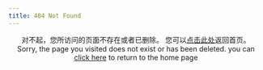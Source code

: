 ```yaml
---
title: 404 Not Found
---
```


<center>
        对不起，您所访问的页面不存在或者已删除。
    您可以<a href="https://paynewu.com">点击此处</a>返回首页。
</center>

<center>
Sorry, the page you visited does not exist or has been deleted.
you can <a href="https://paynewu.com">click here</a> to return to the home page
</center>

